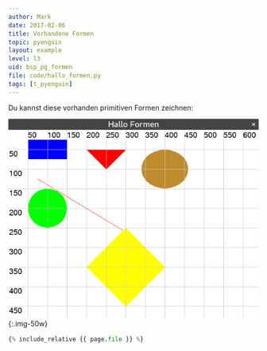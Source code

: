 ```yaml
---
author: Mark
date: 2017-02-06
title: Vorhandene Formen
topic: pyenguin
layout: example
level: l3
uid: bsp_pg_formen
file: code/hallo_formen.py
tags: [t_pyenguin]
---
```


Du kannst diese vorhanden primitiven Formen zeichnen:


![Dein erstes Fenster](formen.png){:.img-50w}

```python
{% include_relative {{ page.file }} %}
```

